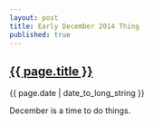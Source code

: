 ```yaml
---
layout: post
title: Early December 2014 Thing
published: true
---
```


<h2><a href="{{ page.url }}">{{ page.title }}</a></h2>

{{ page.date | date_to_long_string }}

December is a time to do things.